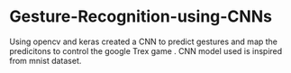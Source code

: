 # Gesture-Recognition-using-CNNs
   Using opencv and keras created a CNN to predict gestures and map the predicitons to control the google Trex game . CNN model used is inspired from mnist dataset.
